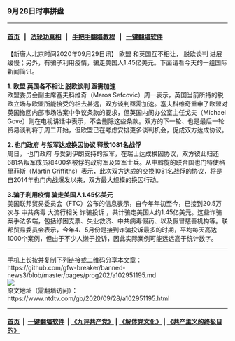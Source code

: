 ### 9月28日时事拼盘
------------------------

#### [首页](https://github.com/gfw-breaker/banned-news3/blob/master/README.md) &nbsp;&nbsp;|&nbsp;&nbsp; [法轮功真相](https://github.com/begood0513/basic/blob/master/README.md)  &nbsp;&nbsp;|&nbsp;&nbsp; [手把手翻墙教程](https://github.com/gfw-breaker/guides/wiki)  &nbsp;&nbsp;|&nbsp;&nbsp; [一键翻墙软件](https://github.com/gfw-breaker/nogfw/blob/master/README.md)  



<div><div class="post_content" itemprop="articleBody">
 <p>
  【新唐人北京时间2020年09月29日讯】
  <ok href="https://www.ntdtv.com/gb/欧盟.htm">
   欧盟
  </ok>
  和英国互不相让，
  <ok href="https://www.ntdtv.com/gb/脱欧谈判.htm">
   脱欧谈判
  </ok>
  进展缓慢；另外，有骗子利用疫情，骗走美国人1.45亿美元。下面请看今天的一组国际新闻简讯。
 </p>
 <p>
  <strong>
   1.
   <ok href="https://www.ntdtv.com/gb/欧盟.htm">
    欧盟
   </ok>
   英国各不相让
   <ok href="https://www.ntdtv.com/gb/脱欧谈判.htm">
    脱欧谈判
   </ok>
   亟需加速
  </strong>
  <br/>
  欧盟委员会副主席塞夫科维奇（Maros Sefcovic）周一表示，英国当前所持的脱欧立场与欧盟所能接受的相去甚远，双方谈判亟需加速。塞夫科维奇重申了欧盟对英国撤回内部市场法案中争议条款的要求，但英国内阁办公室主任戈夫（Michael Gove）则在电视讲话中表示，不会删除这些条款。双方的下一轮、也是最后一轮贸易谈判将于周二开始，但欧盟已在考虑安排更多谈判机会，促成双方达成协议。
 </p>
 <p>
  <strong>
   2.
   <ok href="https://www.ntdtv.com/gb/也门政府.htm">
    也门政府
   </ok>
   与叛军达成换囚协议 释放1081名战俘
  </strong>
  <br/>
  周日，
  <ok href="https://www.ntdtv.com/gb/也门政府.htm">
   也门政府
  </ok>
  与受到伊朗支持的叛军，在瑞士达成换囚协议，双方彼此归还681名叛军成员和400名被俘的政府军及盟军士兵。从中斡旋的联合国也门特使格里菲斯（Martin Griffiths）表示，此次双方达成的交换1081名战俘的协议，将是自2014年也门内战爆发以来，双方最大规模的换囚行动。
 </p>
 <p>
  <strong>
   3.骗子利用疫情 骗走美国人1.45亿美元
  </strong>
  <br/>
  美国联邦贸易委员会（FTC）公布的信息表示，自今年年初至今，已接到20.5万次与
  <ok href="https://www.ntdtv.com/gb/中共病毒.htm">
   中共病毒
  </ok>
  大流行相关
  <ok href="https://www.ntdtv.com/gb/诈骗投诉.htm">
   诈骗投诉
  </ok>
  ，共计骗走美国人约1.45亿美元。这些诈骗案手法多端，包括纾困支票、失业救济、中共病毒假药、以及假冒慈善机构等。联邦贸易委员会表示，今年4、5月份是接到诈骗投诉最多的时期，平均每天高达1000个案例，但由于不少人懒于投诉，因此实际案例可能远远高于统计数字。
 </p>
 <div class="single_ad">
 </div>
</div>
</div>
<hr/>
手机上长按并复制下列链接或二维码分享本文章：<br/>
https://github.com/gfw-breaker/banned-news3/blob/master/pages/prog202/a102951195.md <br/>
<a href='https://github.com/gfw-breaker/banned-news3/blob/master/pages/prog202/a102951195.md'><img src='https://github.com/gfw-breaker/banned-news3/blob/master/pages/prog202/a102951195.md.png'/></a> <br/>
原文地址（需翻墙访问）：https://www.ntdtv.com/gb/2020/09/28/a102951195.html


------------------------
#### [首页](https://github.com/gfw-breaker/banned-news3/blob/master/README.md) &nbsp;|&nbsp; [一键翻墙软件](https://github.com/gfw-breaker/nogfw/blob/master/README.md) &nbsp;| [《九评共产党》](https://github.com/gfw-breaker/9ping.md/blob/master/README.md#九评之一评共产党是什么) | [《解体党文化》](https://github.com/gfw-breaker/jtdwh.md/blob/master/README.md) | [《共产主义的终极目的》](https://github.com/gfw-breaker/gczydzjmd.md/blob/master/README.md)


<img src='http://gfw-breaker.win/banned-news3/pages/prog202/a102951195.md' width='0px' height='0px'/>